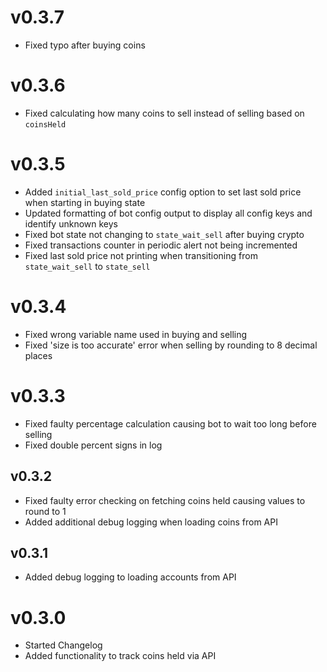 # v0.3.7
* Fixed typo after buying coins
  
# v0.3.6
* Fixed calculating how many coins to sell instead of selling based on `coinsHeld`

# v0.3.5
* Added `initial_last_sold_price` config option to set last sold price when starting in buying state
* Updated formatting of bot config output to display all config keys and identify unknown keys
* Fixed bot state not changing to `state_wait_sell` after buying crypto
* Fixed transactions counter in periodic alert not being incremented
* Fixed last sold price not printing when transitioning from `state_wait_sell` to `state_sell`

# v0.3.4
* Fixed wrong variable name used in buying and selling
* Fixed 'size is too accurate' error when selling by rounding to 8 decimal places

# v0.3.3
* Fixed faulty percentage calculation causing bot to wait too long before selling
* Fixed double percent signs in log

## v0.3.2
* Fixed faulty error checking on fetching coins held causing values to round to 1
* Added additional debug logging when loading coins from API

## v0.3.1
* Added debug logging to loading accounts from API

# v0.3.0
* Started Changelog
* Added functionality to track coins held via API
